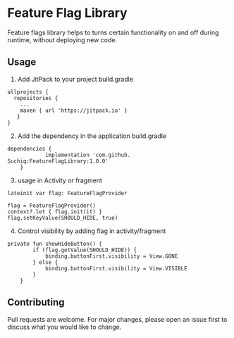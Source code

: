 
# Feature Flag Library

 
Feature flags library helps to turns certain functionality on and off during runtime, without deploying new code. 
## Usage

1. Add JitPack to your project build.gradle

```
allprojects {
  repositories {
    ...
    maven { url 'https://jitpack.io' }
   }
}
```
2. Add the dependency in the application build.gradle

```
dependencies {
	        implementation 'com.github.   Suchiq:FeatureFlagLibrary:1.0.0'
	}
```

3. usage in Activity or fragment 

```
lateinit var flag: FeatureFlagProvider

flag = FeatureFlagProvider()
context?.let { flag.init(it) }
flag.setKeyValue(SHOULD_HIDE, true)
```
4. Control visibility by adding flag in activity/fragment


```
private fun showHideButton() {
        if (flag.getValue(SHOULD_HIDE)) {
            binding.buttonFirst.visibility = View.GONE
        } else {
            binding.buttonFirst.visibility = View.VISIBLE
        }
    }
```


 
## Contributing

Pull requests are welcome. For major changes, please open an issue first to discuss what you would like to change.
